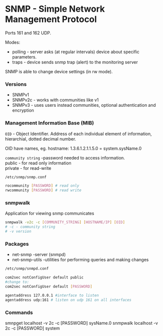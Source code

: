 # SNMP - Simple Network Management Protocol

Ports 161 and 162 UDP.

Modes:

- polling - server asks (at regular intervals) device about specific parameters.
- traps - device sends snmp trap (alert) to the monitoring server

SNMP is able to change device settings (in rw mode).

### Versions

- SNMPv1
- SNMPv2c - works with communities like v1
- SNMPv3 - uses users instead communities, optional authentication and encryption

### Management Information Base (MIB)

`OID` - Object Identifier. Address of each individual element of information, hierarchial, dotted decimal number.

OID have names, eg. hostname: 1.3.6.1.2.1.1.5.0 = system.sysName.0

`community string` -password needed to access information.\
public - for read only information\
private - for read-write

```bash
/etc/snmp/snmp.conf

rocommunity [PASSWORD] # read only
rwcommunity [PASSWORD] # read write
```

### snmpwalk

Application for viewing snmp communicates

```bash
snmpwalk -v2c -c [COMMUNITY_STRING] [HOSTNAME/IP] [OID]
# -c - community string
# -v version

```

### Packages

- net-snmp -server (snmpd)
- net-snmp-utils -utilities for performing queries and making changes

```bash
/etc/snmp/snmpd.conf

com2sec notConfigUser default public
#change to:
com2sec notConfigUser default [PASSWORD]

agentaddress 127.0.0.1 #interface to listen
agentaddress udp:161 # listen on udp 161 on all interfaces

```

### Commands

smnpget localhost -v 2c -c [PASSWORD] sysName.0
snmpwalk localhost -v 2c -c [PASSWORD] system
